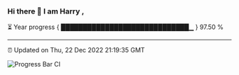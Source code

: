 ### Hi there 👋 I am Harry , 

⏳ Year progress { █████████████████████████████▁ } 97.50 %

---

⏰ Updated on Thu, 22 Dec 2022 21:19:35 GMT

![Progress Bar CI](https://github.com/duykhang68/duykhang68/workflows/Progress%20Bar%20CI/badge.svg)
